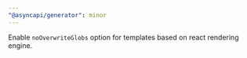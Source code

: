 ```yaml
---
"@asyncapi/generator": minor
---
```


Enable `noOverwriteGlobs` option for templates based on react rendering engine.
